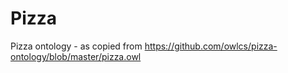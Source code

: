# Pizza
Pizza ontology - as copied from https://github.com/owlcs/pizza-ontology/blob/master/pizza.owl
